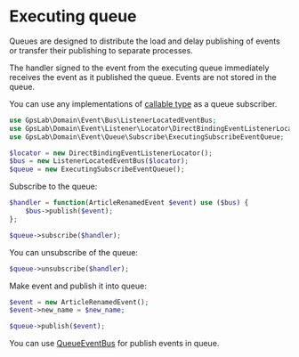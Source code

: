 Executing queue
===============

Queues are designed to distribute the load and delay publishing of events or transfer their publishing to separate
processes.

The handler signed to the event from the executing queue immediately receives the event as it published the queue.
Events are not stored in the queue.

You can use any implementations of [callable type](http://php.net/manual/en/language.types.callable.php) as a queue
subscriber.

```php
use GpsLab\Domain\Event\Bus\ListenerLocatedEventBus;
use GpsLab\Domain\Event\Listener\Locator\DirectBindingEventListenerLocator;
use GpsLab\Domain\Event\Queue\Subscribe\ExecutingSubscribeEventQueue;

$locator = new DirectBindingEventListenerLocator();
$bus = new ListenerLocatedEventBus($locator);
$queue = new ExecutingSubscribeEventQueue();
```

Subscribe to the queue:

```php
$handler = function(ArticleRenamedEvent $event) use ($bus) {
    $bus->publish($event);
};

$queue->subscribe($handler);
```

You can unsubscribe of the queue:

```php
$queue->unsubscribe($handler);
```

Make event and publish it into queue:

```php
$event = new ArticleRenamedEvent();
$event->new_name = $new_name;

$queue->publish($event);
```

You can use [QueueEventBus](../bus.md) for publish events in queue.
